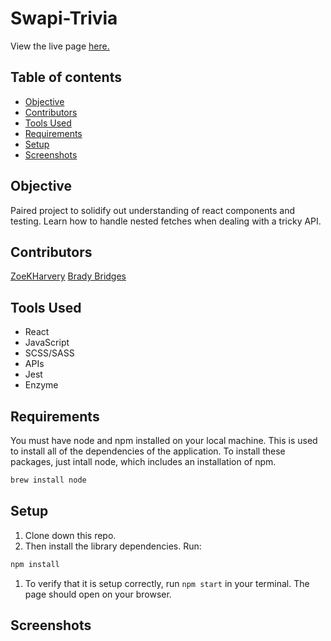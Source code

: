 
# Swapi-Trivia

View the live page [here.]()

## Table of contents
* [Objective](#Objective)
* [Contributors](#Contributors)
* [Tools Used](#Tools-Used)
* [Requirements](#Requirements)
* [Setup](#Setup)
* [Screenshots](#Screenshots) 

## Objective
  
  Paired project to solidify out understanding of react components and testing. Learn how to handle nested fetches when dealing with a tricky API.

## Contributors 

  [ZoeKHarvery](https://github.com/ZoeKHarvey)
  [Brady Bridges](https://github.com/bradybridges)

## Tools Used

- React
- JavaScript
- SCSS/SASS
- APIs
- Jest
- Enzyme

## Requirements

You must have node and npm installed on your local machine. This is used to install all of the dependencies of the application. To install these packages, just intall node, which includes an installation of npm.

```bash
brew install node
```

## Setup

1. Clone down this repo.
1. Then install the library dependencies. Run:

```bash
npm install
```
1. To verify that it is setup correctly, run `npm start` in your terminal. The page should open on your browser.

## Screenshots
